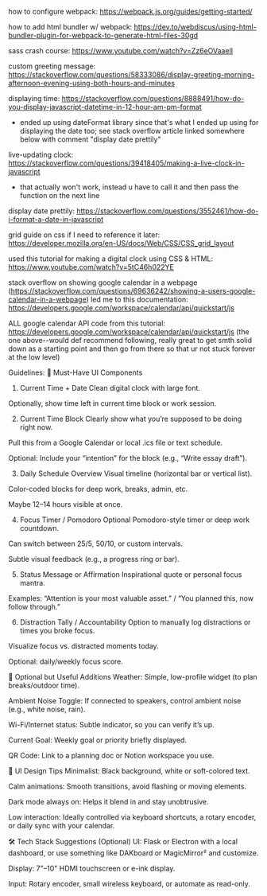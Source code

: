 how to configure webpack: https://webpack.js.org/guides/getting-started/

how to add html bundler w/ webpack: https://dev.to/webdiscus/using-html-bundler-plugin-for-webpack-to-generate-html-files-30gd

sass crash course: https://www.youtube.com/watch?v=Zz6eOVaaelI

custom greeting message: https://stackoverflow.com/questions/58333086/display-greeting-morning-afternoon-evening-using-both-hours-and-minutes

displaying time: https://stackoverflow.com/questions/8888491/how-do-you-display-javascript-datetime-in-12-hour-am-pm-format
- ended up using dateFormat library since that's what I ended up using for displaying the date too; see stack overflow article linked somewhere below with comment "display date prettily"

live-updating clock: https://stackoverflow.com/questions/39418405/making-a-live-clock-in-javascript
- that actually won't work, instead u have to call it and then pass the function on the next line

display date prettily: https://stackoverflow.com/questions/3552461/how-do-i-format-a-date-in-javascript

grid guide on css if I need to reference it later: https://developer.mozilla.org/en-US/docs/Web/CSS/CSS_grid_layout

used this tutorial for making a digital clock using CSS & HTML: https://www.youtube.com/watch?v=5tC46h022YE

stack overflow on showing google calendar in a webpage (https://stackoverflow.com/questions/69636242/showing-a-users-google-calendar-in-a-webpage) led me to this documentation: https://developers.google.com/workspace/calendar/api/quickstart/js

ALL google calendar API code from this tutorial: https://developers.google.com/workspace/calendar/api/quickstart/js (the one above--would def recommend following, really great to get smth solid down as a starting point and then go from there so that ur not stuck forever at the low level)

Guidelines: 
🧠 Must-Have UI Components
1. Current Time + Date
Clean digital clock with large font.

Optionally, show time left in current time block or work session.

2. Current Time Block
Clearly show what you’re supposed to be doing right now.

Pull this from a Google Calendar or local .ics file or text schedule.

Optional: Include your “intention” for the block (e.g., “Write essay draft”).

3. Daily Schedule Overview
Visual timeline (horizontal bar or vertical list).

Color-coded blocks for deep work, breaks, admin, etc.

Maybe 12–14 hours visible at once.

4. Focus Timer / Pomodoro
Optional Pomodoro-style timer or deep work countdown.

Can switch between 25/5, 50/10, or custom intervals.

Subtle visual feedback (e.g., a progress ring or bar).

5. Status Message or Affirmation
Inspirational quote or personal focus mantra.

Examples: “Attention is your most valuable asset.” / “You planned this, now follow through.”

6. Distraction Tally / Accountability
Option to manually log distractions or times you broke focus.

Visualize focus vs. distracted moments today.

Optional: daily/weekly focus score.

🧩 Optional but Useful Additions
Weather: Simple, low-profile widget (to plan breaks/outdoor time).

Ambient Noise Toggle: If connected to speakers, control ambient noise (e.g., white noise, rain).

Wi-Fi/Internet status: Subtle indicator, so you can verify it’s up.

Current Goal: Weekly goal or priority briefly displayed.

QR Code: Link to a planning doc or Notion workspace you use.

🎨 UI Design Tips
Minimalist: Black background, white or soft-colored text.

Calm animations: Smooth transitions, avoid flashing or moving elements.

Dark mode always on: Helps it blend in and stay unobtrusive.

Low interaction: Ideally controlled via keyboard shortcuts, a rotary encoder, or daily sync with your calendar.

🛠 Tech Stack Suggestions (Optional)
UI: Flask or Electron with a local dashboard, or use something like DAKboard or MagicMirror² and customize.

Display: 7"–10" HDMI touchscreen or e-ink display.

Input: Rotary encoder, small wireless keyboard, or automate as read-only.